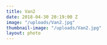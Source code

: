 ```yaml
---
title: Van2
date: 2018-04-30 20:19:00 Z
image: "/uploads/Van2.jpg"
thumbnail-image: "/uploads/Van2.jpg"
layout: photo
---
```


